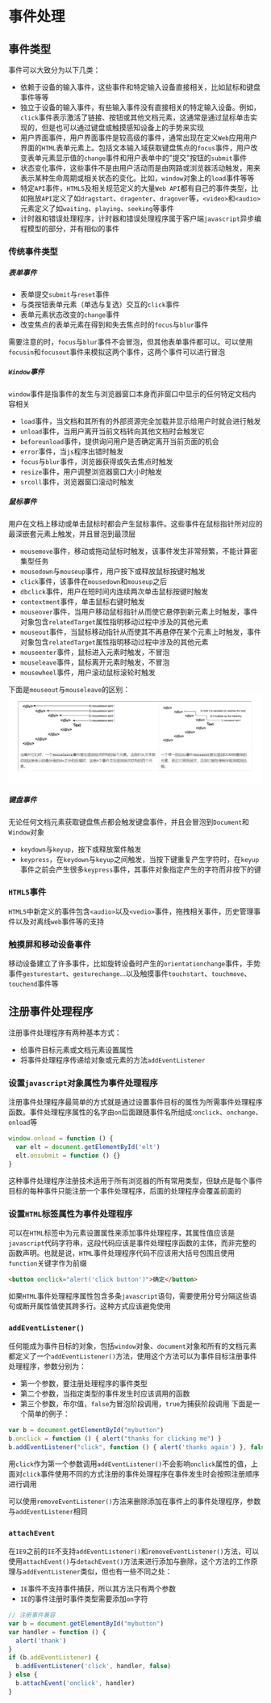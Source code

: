 # 事件处理

## 事件类型
事件可以大致分为以下几类：
- 依赖于设备的输入事件，这些事件和特定输入设备直接相关，比如鼠标和键盘事件等等
- 独立于设备的输入事件，有些输入事件没有直接相关的特定输入设备。例如，`click`事件表示激活了链接、按钮或其他文档元素，这通常是通过鼠标单击实现的，但是也可以通过键盘或触摸感知设备上的手势来实现
- 用户界面事件，用户界面事件是较高级的事件，通常出现在定义`Web`应用用户界面的`HTML`表单元素上。包括文本输入域获取键盘焦点的`focus`事件，用户改变表单元素显示值的`change`事件和用户表单中的"提交"按钮的`submit`事件
- 状态变化事件，这些事件不是由用户活动而是由网路或浏览器活动触发，用来表示某种生命周期或相关状态的变化。比如，`window`对象上的`load`事件等等
- 特定`API`事件，`HTML5`及相关规范定义的大量`Web API`都有自己的事件类型，比如拖放`API`定义了如`dragstart`、`dragenter`、`dragover`等，`<video>`和`<audio>`元素定义了如`waiting`、`playing`、`seeking`等事件
- 计时器和错误处理程序，计时器和错误处理程序属于客户端`javascript`异步编程模型的部分，并有相似的事件

### 传统事件类型
##### 表单事件
- 表单提交`submit`与`reset`事件
- 与类按钮表单元素（单选与复选）交互的`click`事件
- 表单元素状态改变的`change`事件
- 改变焦点的表单元素在得到和失去焦点时的`focus`与`blur`事件

需要注意的时，`focus`与`blur`事件不会冒泡，但其他表单事件都可以。可以使用`focusin`和`focusout`事件来模拟这两个事件，这两个事件可以进行冒泡

##### `Window`事件
`window`事件是指事件的发生与浏览器窗口本身而非窗口中显示的任何特定文档内容相关
- `load`事件，当文档和其所有的外部资源完全加载并显示给用户时就会进行触发
- `unload`事件，当用户离开当前文档转向其他文档时会触发它
- `beforeunload`事件，提供询问用户是否确定离开当前页面的机会
- `error`事件，当`js`程序出错时触发
- `focus`与`blur`事件，浏览器获得或失去焦点时触发
- `resize`事件，用户调整浏览器窗口大小时触发
- `srcoll`事件，浏览器窗口滚动时触发

##### 鼠标事件
用户在文档上移动或单击鼠标时都会产生鼠标事件。这些事件在鼠标指针所对应的最深嵌套元素上触发，并且冒泡到最顶层
- `mousemove`事件，移动或拖动鼠标时触发，该事件发生非常频繁，不能计算密集型任务
- `mousedown`与`mouseup`事件，用户按下或释放鼠标按键时触发
- `click`事件，该事件在`mousedown`和`mouseup`之后
- `dbclick`事件，用户在短时间内连续两次单击鼠标按键时触发
- `contextment`事件，单击鼠标右键时触发
- `mouseover`事件，当用户移动鼠标指针从而使它悬停到新元素上时触发，事件对象包含`relatedTarget`属性指明移动过程中涉及的其他元素
- `mouseout`事件，当鼠标移动指针从而使其不再悬停在某个元素上时触发，事件对象包含`relatedTarget`属性指明移动过程中涉及的其他元素
- `mouseenter`事件，鼠标进入元素时触发，不冒泡
- `mouseleave`事件，鼠标离开元素时触发，不冒泡
- `mousewheel`事件，用户滚动鼠标滚轮时触发

下面是`mouseout`与`mouseleave`的区别：
![`mouseout`与`mouseleave`区别](https://github.com/MyDAIDAI/note/blob/master/javascript/The-Definitive-Guide-of-JavaScript/mouse.png)

##### 键盘事件
无论任何文档元素获取键盘焦点都会触发键盘事件，并且会冒泡到`Document`和`Window`对象
- `keydown`与`keyup`，按下或释放案件触发
- `keypress`，在`keydown`与`keyup`之间触发，当按下键重复产生字符时，在`keyup`事件之前会产生很多`keypress`事件，其事件对象指定产生的字符而非按下的键

### `HTML5`事件
`HTML5`中新定义的事件包含`<audio>`以及`<vedio>`事件，拖拽相关事件，历史管理事件以及对离线`web`事件等的支持

### 触摸屏和移动设备事件
移动设备建立了许多事件，比如旋转设备时产生的`orientationchange`事件，手势事件`gesturestart`、`gesturechange`...以及触摸事件`touchstart`、`touchmove`、`touchend`事件等

## 注册事件处理程序
注册事件处理程序有两种基本方式：
- 给事件目标元素或文档元素设置属性
- 将事件处理程序传递给对象或元素的方法`addEventListener`

### 设置`javascript`对象属性为事件处理程序
注册事件处理程序最简单的方式就是通过设置事件目标的属性为所需事件处理程序函数。事件处理程序属性的名字由`on`后面跟随事件名所组成:`onclick`、`onchange`、`onload`等
```javascript
window.onload = function () {
  var elt = document.getElementById('elt')
  elt.onsubmit = function () {}
}
```
这种事件处理程序注册技术适用于所有浏览器的所有常用类型，但缺点是每个事件目标的每种事件只能注册一个事件处理程序，后面的处理程序会覆盖前面的

### 设置`HTML`标签属性为事件处理程序
可以在`HTML`标签中为元素设置属性来添加事件处理程序，其属性值应该是`javascript`代码字符串，这段代码应该是事件处理程序函数的主体，而非完整的函数声明。也就是说，`HTML`事件处理程序代码不应该用大括号包围且使用`function`关键字作为前缀
```html
<button onclick="alert('click button')">确定</button>
```
如果`HTML`事件处理程序属性包含多条`javascript`语句，需要使用分号分隔这些语句或断开属性值使其跨多行。这种方式应该避免使用

### `addEventListener()`
任何能成为事件目标的对象，包括`window`对象、`document`对象和所有的文档元素都定义了一个`addEventListener()`方法，使用这个方法可以为事件目标注册事件处理程序，参数分别为：
- 第一个参数，要注册处理程序的事件类型
- 第二个参数，当指定类型的事件发生时应该调用的函数
- 第三个参数，布尔值，`false`为冒泡阶段调用，`true`为捕获阶段调用
下面是一个简单的例子：
```javascript
var b = document.getElementById("mybutton")
b.onclick = function () { alert("thanks for clicking me") }
b.addEventListener("click", function () { alert('thanks again') }, false)
```
用`click`作为第一个参数调用`addEventListener()`不会影响`onclick`属性的值，上面对`click`事件使用不同的方式注册的事件处理程序在事件发生时会按照注册顺序进行调用

可以使用`removeEventListener()`方法来删除添加在事件上的事件处理程序，参数与`addEventListener`相同

### `attachEvent`
在`IE9`之前的`IE`不支持`addEventListener()`和`removeEventListener()`方法，可以使用`attachEvent()`与`detachEvent()`方法来进行添加与删除，这个方法的工作原理与`addEventListener`类似，但也有一些不同之处：
- `IE`事件不支持事件捕获，所以其方法只有两个参数
- `IE`的事件注册时事件类型需要添加`on`字符

```javascript
// 注册事件兼容
var b = document.getElementById("mybutton")
var handler = function () {
  alert('thank')
}
if (b.addEventListener) {
  b.addEventListener('click', handler, false)
} else {
  b.attachEvent('onclick', handler)
}
```